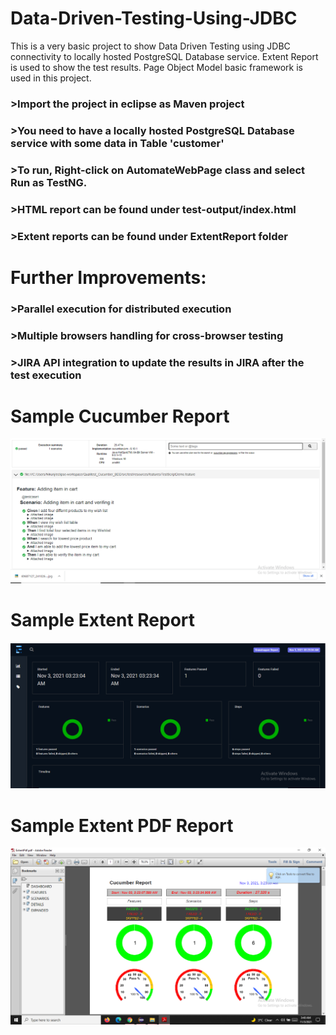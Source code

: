 # Data-Driven-Testing-Using-JDBC
This is a very basic project to show Data Driven Testing using JDBC connectivity to locally hosted PostgreSQL Database service. Extent Report is used to show the test results. Page Object Model basic framework is used in this project.

### >Import the project in eclipse as Maven project
### >You need to have a locally hosted PostgreSQL Database service with some data in Table 'customer'
### >To run, Right-click on AutomateWebPage class and select Run as TestNG.
### >HTML report can be found under test-output/index.html
### >Extent reports can be found under ExtentReport folder
 
# Further Improvements:
### >Parallel execution for distributed execution
### >Multiple browsers handling for cross-browser testing
### >JIRA API integration to update the results in JIRA after the test execution

# Sample Cucumber Report
<img src=https://github.com/Nikunj-Thakur/Cucumber-BDD-Framework/blob/main/Cucumber_Report_1.PNG>

# Sample Extent Report
<img src=https://github.com/Nikunj-Thakur/Cucumber-BDD-Framework/blob/main/ExtentReport_Page_1.PNG>

# Sample Extent PDF Report
<img src=https://github.com/Nikunj-Thakur/Cucumber-BDD-Framework/blob/main/Extent_PDF_Report_1.PNG>
